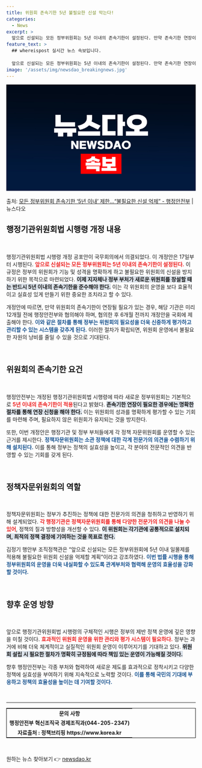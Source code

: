 ```yaml
---
title: 위원회 존속기한 5년 불필요한 신설 막는다!
categories:
  - News
excerpt: >
  앞으로 신설되는 모든 정부위원회는 5년 이내의 존속기한이 설정된다. 만약 존속기한 연장이 필요한 경우에는 1…
feature_text: >
  ## whereispost 실시간 뉴스 속보입니다.

  앞으로 신설되는 모든 정부위원회는 5년 이내의 존속기한이 설정된다. 만약 존속기한 연장이 필요한 경우에는 1…
image: '/assets/img/newsdao_breakingnews.jpg'
---
```


![뉴스다오 속보](/assets/img/newsdao_breakingnews.jpg)

<p>출처: <a href="https://newsdao.kr/2477" rel="dofollow">모든 정부위원회 존속기한 ‘5년 이내’ 제한…“불필요한 신설 억제” - 행정안전부</a> | 뉴스다오</p>

<h2 data-ke-size="size26">행정기관위원회법 시행령 개정 내용</h2>

<p data-ke-size="size16">&nbsp;</p>

행정기관위원회법 시행령 개정 공포안이 국무회의에서 의결되었다. 이 개정안은 17일부터 시행된다. <b><span style="color: #ee2323;">앞으로 신설되는 모든 정부위원회는 5년 이내의 존속기한이 설정된다.</span></b> 이 규정은 정부의 위원회가 기능 및 성격을 명확하게 하고 불필요한 위원회의 신설을 방지하기 위한 목적으로 마련되었다. <b><span style="background-color: #21538527;">이제 지자체나 정부 부처가 새로운 위원회를 창설할 때는 반드시 5년 이내의 존속기한을 준수해야 한다.</span></b> 이는 각 위원회의 운영을 보다 효율적이고 실효성 있게 만들기 위한 중요한 조치라고 할 수 있다.

개정안에 따르면, 만약 위원회의 존속기한이 연장될 필요가 있는 경우, 해당 기관은 미리 12개월 전에 행정안전부와 협의해야 하며, 협의한 후 6개월 전까지 개정안을 국회에 제출해야 한다. <b><span style="color: #1a5490;">이와 같은 절차를 통해 정부는 위원회의 필요성을 더욱 신중하게 평가하고 관리할 수 있는 시스템을 갖추게 된다.</span></b> 이러한 절차가 확립되면, 위원회 운영에서 불필요한 자원의 낭비를 줄일 수 있을 것으로 기대된다.

<p data-ke-size="size16">&nbsp;</p>

<h2 data-ke-size="size26">위원회의 존속기한 요건</h2>

<p data-ke-size="size16">&nbsp;</p>

행정안전부는 개정된 행정기관위원회법 시행령에 따라 새로운 정부위원회는 기본적으로 <b><span style="color: #ee2323;">5년 이내의 존속기한이 적용</span></b>된다고 밝혔다. <b><span style="background-color: #21538527;">존속기한 연장이 필요한 경우에는 명확한 절차를 통해 연장 신청을 해야 한다.</span></b> 이는 위원회의 성과를 명확하게 평가할 수 있는 기회를 마련해 주며, 필요하지 않은 위원회가 유지되는 것을 방지한다.

또한, 이번 개정안은 행정기관 및 정부 부처들에게 각 정책 자문위원회를 운영할 수 있는 근거를 제시한다. <b><span style="color: #1a5490;">정책자문위원회는 소관 정책에 대한 각계 전문가의 의견을 수렴하기 위해 설치된다.</span></b> 이를 통해 정부는 정책의 실효성을 높이고, 각 분야의 전문적인 의견을 반영할 수 있는 기회를 갖게 된다.

<p data-ke-size="size16">&nbsp;</p>

<h2 data-ke-size="size26">정책자문위원회의 역할</h2>

<p data-ke-size="size16">&nbsp;</p>

정책자문위원회는 정부가 추진하는 정책에 대한 전문가의 의견을 청취하고 반영하기 위해 설계되었다. <b><span style="color: #ee2323;">각 행정기관은 정책자문위원회를 통해 다양한 전문가의 의견을 나눌 수 있어</span></b>, 정책의 질과 방향성을 개선할 수 있다. <b><span style="background-color: #21538527;">이 위원회는 각기관에 공통적으로 설치되며, 최적의 정책 결정에 기여하는 것을 목표로 한다.</span></b>

김정기 행안부 조직정책관은 “앞으로 신설되는 모든 정부위원회에 5년 이내 일몰제를 적용해 불필요한 위원회 신설을 억제할 계획”이라고 강조하였다. <b><span style="color: #1a5490;">이번 법률 시행을 통해 정부위원회의 운영을 더욱 내실화할 수 있도록 관계부처와 협력해 운영의 효율성을 강화할 것이다.</span></b>

<p data-ke-size="size16">&nbsp;</p>

<h2 data-ke-size="size26">향후 운영 방향</h2>

<p data-ke-size="size16">&nbsp;</p>

앞으로 행정기관위원회법 시행령의 구체적인 시행은 정부의 제반 정책 운영에 깊은 영향을 미칠 것이다. <b><span style="color: #ee2323;">효과적인 위원회 운영을 위한 관리와 평가 시스템이 필요하다.</span></b> 정부는 과거에 비해 더욱 체계적이고 실질적인 위원회 운영이 이루어지기를 기대하고 있다. <b><span style="background-color: #21538527;">위원회 설립 시 필요한 절차가 명확히 규정됨에 따라 책임 있는 운영이 가능해질 것이다.</span></b>

향후 행정안전부는 각종 부처와 협력하여 새로운 제도를 효과적으로 정착시키고 다양한 정책에 실효성을 부여하기 위해 지속적으로 노력할 것이다. <b><span style="color: #1a5490;">이를 통해 국민의 기대에 부응하고 정책의 효율성을 높이는 데 기여할 것이다.</span></b>

<p data-ke-size="size16">&nbsp;</p>

<hr>

<table style="width: 100%; border: 1px solid black;">
    <tbody>
        <tr>
            <td style="text-align: center; height: 17px;"><b>문의 사항</b></td>
        </tr>
        <tr>
            <td style="text-align: center; height: 17px;"><b>행정안전부 혁신조직국 경제조직과(044-205-2347)</b></td>
        </tr>
        <tr>
            <td style="text-align: center; height: 17px;"><b>자료출처 : 정책브리핑 https://www.korea.kr</b></td>
        </tr>
    </tbody>
</table>

<p data-ke-size="size16">&nbsp;</p> 

원하는 뉴스 찾아보기 👉 <a href="https://newsdao.kr" rel="dofollow">newsdao.kr</a>


